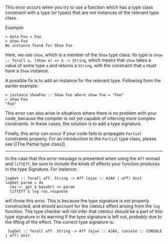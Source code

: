 This error occurs when you try to use a function which has a type class constraint with a type (or types) that are not instances of the relevant type class.

Example:

```
> data Foo = Foo
> show Foo
No instance found for Show Foo
```

Here, we use `show`, which is a member of the `Show` type class. Its type is `show :: forall a. (Show a) => a -> String`, which means that `show` takes a value of some type `a` and returns a `String`, with the constraint that `a` must have a `Show` instance.

A possible fix is to add an instance for the relevant type. Following from the earlier example:

```
> instance showFoo :: Show Foo where show Foo = "Foo"
> show Foo
"Foo"
```

This error can also arise in situations where there is no problem with your code, because the compiler is not yet capable of inferring more complex constraints. In these cases, the solution is to add a type signature.

Finally, this error can occur if your code fails to propagate `Partial` constraints properly. For an introduction to the `Partial` type class, please see [[The Partial type class]].

---

In the case that this error message is presented when using the `Aff` monad and `liftEff`, be sure to include the kinds of effects your function produces in the type Signature. For instance:

```
logGet :: forall aff. String -> Aff (ajax :: AJAX | aff) Unit
logGet param = do
  res <- get $ baseUrl <> param
  liftEff $ log res.response
```

will throw this error. This is because the type signature is not properly constructed, and should account for the `CONSOLE` effect arising from the `log` function. The type checker will not infer that `CONSOLE` should be a part of this type signature in its warning if the type signature is left out, *probably* due to the lifting of the effect. The correct type signature is:

``` logGet :: forall aff. String -> Aff (ajax :: AJAX, console :: CONSOLE | aff) Unit```
